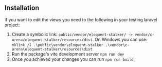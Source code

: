 
## Installation

If you want to edit the views you need to the following in your testing laravel project:

1. Create a symbolic link: `public/vendor/eloquent-stalker/ -> vendor/c-arena/eloquent-stalker/resources/dist`. On Windows you can use: `mklink /J .\public\vendor\eloquent-stalker .\vendor\c-arena\eloquent-stalker\resources\dist`
2. Run the package's vite development server `npm run dev`
3. Once you achieved your changes you can run `npm run build`,
